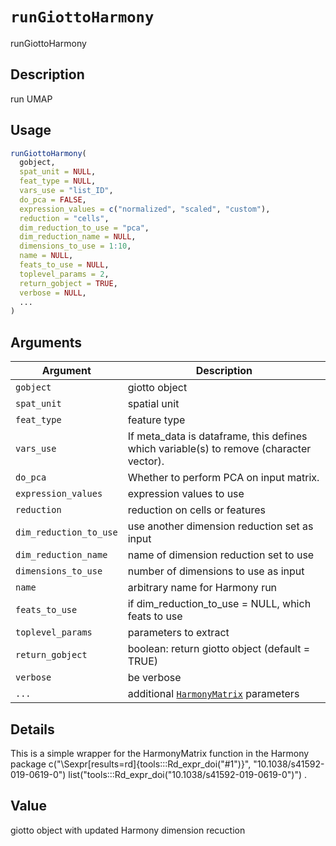 # `runGiottoHarmony`

runGiottoHarmony


## Description

run UMAP


## Usage

```r
runGiottoHarmony(
  gobject,
  spat_unit = NULL,
  feat_type = NULL,
  vars_use = "list_ID",
  do_pca = FALSE,
  expression_values = c("normalized", "scaled", "custom"),
  reduction = "cells",
  dim_reduction_to_use = "pca",
  dim_reduction_name = NULL,
  dimensions_to_use = 1:10,
  name = NULL,
  feats_to_use = NULL,
  toplevel_params = 2,
  return_gobject = TRUE,
  verbose = NULL,
  ...
)
```


## Arguments

Argument      |Description
------------- |----------------
`gobject`     |     giotto object
`spat_unit`     |     spatial unit
`feat_type`     |     feature type
`vars_use`     |     If meta_data is dataframe, this defines which variable(s) to remove (character vector).
`do_pca`     |     Whether to perform PCA on input matrix.
`expression_values`     |     expression values to use
`reduction`     |     reduction on cells or features
`dim_reduction_to_use`     |     use another dimension reduction set as input
`dim_reduction_name`     |     name of dimension reduction set to use
`dimensions_to_use`     |     number of dimensions to use as input
`name`     |     arbitrary name for Harmony run
`feats_to_use`     |     if dim_reduction_to_use = NULL, which feats to use
`toplevel_params`     |     parameters to extract
`return_gobject`     |     boolean: return giotto object (default = TRUE)
`verbose`     |     be verbose
`...`     |     additional [`HarmonyMatrix`](#harmonymatrix) parameters


## Details

This is a simple wrapper for the HarmonyMatrix function in the Harmony package c("\\Sexpr[results=rd]{tools:::Rd_expr_doi(\"#1\")}", "10.1038/s41592-019-0619-0") list("tools:::Rd_expr_doi(\"10.1038/s41592-019-0619-0\")") .


## Value

giotto object with updated Harmony dimension recuction


